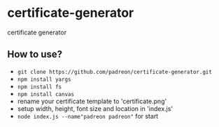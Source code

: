 # certificate-generator
certificate generator
## How to use?
- `git clone https://github.com/padreon/certificate-generator.git`
- `npm install yargs`
- `npm install fs`
- `npm install canvas`
- rename your certificate template to 'certificate.png'
- setup width, height, font size and location in 'index.js'
- `node index.js --name"padreon padreon"` for start
